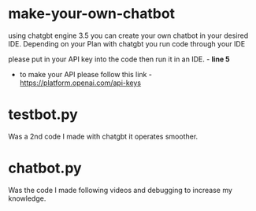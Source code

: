 # make-your-own-chatbot
using chatgbt engine 3.5 you can create your own chatbot in your desired IDE. Depending on your Plan with chatgbt you run code through your IDE

please put in your API key into the code then run it in an IDE. - <b> line 5 </b>
- to make your API please follow this link - https://platform.openai.com/api-keys

# testbot.py
Was a 2nd code I made with chatgbt it operates smoother. 

# chatbot.py 
Was the code I made following videos and debugging to increase my knowledge. 
